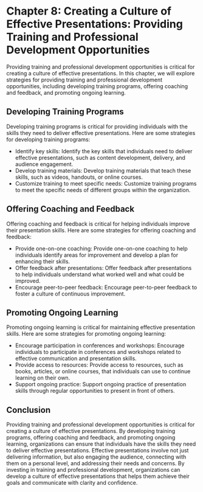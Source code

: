 Chapter 8: Creating a Culture of Effective Presentations: Providing Training and Professional Development Opportunities
=======================================================================================================================

Providing training and professional development opportunities is critical for creating a culture of effective presentations. In this chapter, we will explore strategies for providing training and professional development opportunities, including developing training programs, offering coaching and feedback, and promoting ongoing learning.

Developing Training Programs
----------------------------

Developing training programs is critical for providing individuals with the skills they need to deliver effective presentations. Here are some strategies for developing training programs:

* Identify key skills: Identify the key skills that individuals need to deliver effective presentations, such as content development, delivery, and audience engagement.
* Develop training materials: Develop training materials that teach these skills, such as videos, handouts, or online courses.
* Customize training to meet specific needs: Customize training programs to meet the specific needs of different groups within the organization.

Offering Coaching and Feedback
------------------------------

Offering coaching and feedback is critical for helping individuals improve their presentation skills. Here are some strategies for offering coaching and feedback:

* Provide one-on-one coaching: Provide one-on-one coaching to help individuals identify areas for improvement and develop a plan for enhancing their skills.
* Offer feedback after presentations: Offer feedback after presentations to help individuals understand what worked well and what could be improved.
* Encourage peer-to-peer feedback: Encourage peer-to-peer feedback to foster a culture of continuous improvement.

Promoting Ongoing Learning
--------------------------

Promoting ongoing learning is critical for maintaining effective presentation skills. Here are some strategies for promoting ongoing learning:

* Encourage participation in conferences and workshops: Encourage individuals to participate in conferences and workshops related to effective communication and presentation skills.
* Provide access to resources: Provide access to resources, such as books, articles, or online courses, that individuals can use to continue learning on their own.
* Support ongoing practice: Support ongoing practice of presentation skills through regular opportunities to present in front of others.

Conclusion
----------

Providing training and professional development opportunities is critical for creating a culture of effective presentations. By developing training programs, offering coaching and feedback, and promoting ongoing learning, organizations can ensure that individuals have the skills they need to deliver effective presentations. Effective presentations involve not just delivering information, but also engaging the audience, connecting with them on a personal level, and addressing their needs and concerns. By investing in training and professional development, organizations can develop a culture of effective presentations that helps them achieve their goals and communicate with clarity and confidence.
